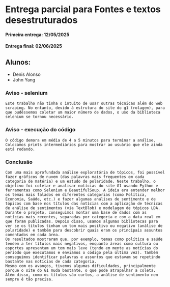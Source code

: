 # Entrega parcial para Fontes e textos desestruturados

#### Primeira entrega: 12/05/2025
#### Entrega final: 02/06/2025

## Alunos:
 - Denis Alonso
 - John Yang

### Aviso - selenium
    Este trabalho não tinha o intuito de usar outras técnicas além do web scraping. No entanto, devido à estrutura do site do g1 (rolagem), para que pudéssemos coletar um maior número de dados, o uso da biblioteca selenium se tornou necessário.

### Aviso - execução do código
    O código demora em média de 4 a 5 minutos para terminar a análise. Colocamos prints intermediários para mostrar ao usuário que ele ainda está rodando.

### Conclusão
    Com uma mais aprofundada análise exploratória de tópicos, foi possível fazer gráficos de nuvem (das palavras mais frequentes em cada categoria de matéria) e um estudo de polaridade. Neste trabalho, o objetivo foi coletar e analisar notícias do site G1 usando Python e ferramentas como Selenium e BeautifulSoup. A ideia era entender melhor os temas mais falados em diferentes categorias (como Política, Economia, Saúde, etc.) e fazer algumas análises de sentimento e de tópicos com base nos títulos das notícias com a aplicação de técnicas de análise de sentimentos (via TextBlob) e modelagem de tópicos LDA.
    Durante o projeto, conseguimos montar uma base de dados com as notícias mais recentes, separadas por categoria e com a data real em que foram publicadas. Depois disso, usamos algumas bibliotecas para ver se os títulos tinham um tom mais positivo ou negativo (análise de polaridade) e também para descobrir quais eram os principais assuntos comentados em cada área.
    Os resultados mostraram que, por exemplo, temas como política e saúde tendem a ter títulos mais negativos, enquanto áreas como cultura ou esportes apresentam um tom mais leve (tendo em mente as notícias do período que executamos e enviamos o código pela última vez). Também conseguimos identificar palavras e assuntos que estavam se repetindo bastante nas notícias de cada categoria.
    Mesmo com os avanços, tivemos algumas dificuldades, principalmente porque o site do G1 muda bastante, o que pode atrapalhar a coleta. Além disso, como os títulos são curtos, a análise de sentimento nem sempre é tão precisa.
